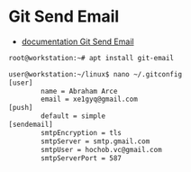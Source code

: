 # Git Send Email

- [documentation Git Send Email](https://git-scm.com/docs/git-send-email)

```sh
root@workstation:~# apt install git-email
```

```sh
user@workstation:~/linux$ nano ~/.gitconfig
[user]
        name = Abraham Arce
        email = xe1gyq@gmail.com
[push]
        default = simple
[sendemail]
        smtpEncryption = tls
        smtpServer = smtp.gmail.com
        smtpUser = hochob.vc@gmail.com
        smtpServerPort = 587
```